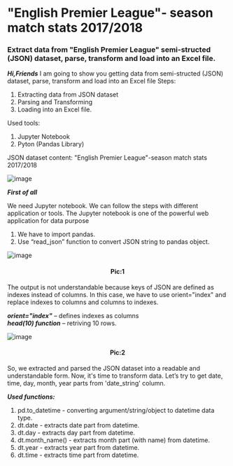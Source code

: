 # "English Premier League"- season match stats 2017/2018
### Extract data from "English Premier League" semi-structed (JSON) dataset, parse, transform and load into an Excel file.

***Hi,Friends***
I am going to show you getting data from semi-structed (JSON) dataset, parse, transform and load into an Excel file
Steps:
1. Extracting data from JSON dataset
2. Parsing and Transforming
3. Loading into an Excel file.

Used tools:<br>
1. Jupyter Notebook
2. Pyton (Pandas Library)

JSON dataset content:
"English Premier League"-season match stats 2017/2018

![image](https://user-images.githubusercontent.com/60735401/215338209-e1eb446d-579c-473c-97a1-85ad94016394.png)

***First of all***

We need Jupyter notebook. We can follow the steps with different application or tools. The Jupyter notebook is one of the powerful web application for data purpose
1.	We have to import pandas.
2.	Use “read_json” function to convert JSON string to pandas object. 

![image](https://user-images.githubusercontent.com/60735401/215338281-125577ec-7b93-42b4-925e-7cf42bf0f057.png)
<h4 align="center">Pic:1</h1>

The output is not understandable because keys of JSON are defined as indexes instead of columns.
In this case, we have to use orient="index" and replace indexes to columns and columns to indexes.

***orient="index"*** – defines indexes as columns<br>
***head(10) function*** – retriving 10 rows.<br>

![image](https://user-images.githubusercontent.com/60735401/215338309-c2a2f6b5-cc51-43fb-a62d-4b56578c5d6a.png)
<h4 align="center">Pic:2</h1>

So, we extracted and parsed the JSON dataset into a readable and understandable form. Now, it's time to transform data.
Let’s try to get date, time, day, month, year parts from 'date_string' column.

***Used functions:***<br>
1. pd.to_datetime - converting argument/string/object to datetime data type.<br>
2. dt.date - extracts date part from datetime.<br>
3. dt.day -  extracts day part from datetime.<br>
4. dt.month_name() - extracts month part (with name) from datetime.<br>
5. dt.year - extracts year part from datetime.<br>
6. dt.time - extracts time part from datetime.<br>

